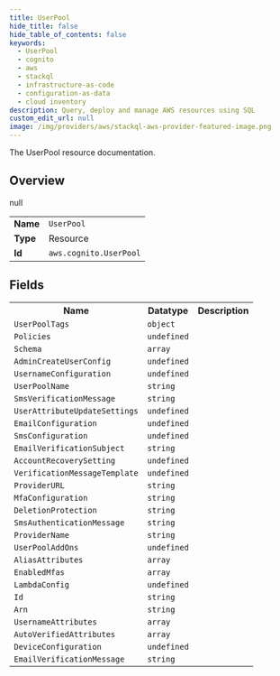 ```yaml
---
title: UserPool
hide_title: false
hide_table_of_contents: false
keywords:
  - UserPool
  - cognito
  - aws
  - stackql
  - infrastructure-as-code
  - configuration-as-data
  - cloud inventory
description: Query, deploy and manage AWS resources using SQL
custom_edit_url: null
image: /img/providers/aws/stackql-aws-provider-featured-image.png
---
```

The UserPool resource documentation.

## Overview
<table><tbody>
<tr><td><b>Name</b></td><td><code>UserPool</code></td></tr>
<tr><td><b>Type</b></td><td>Resource</td></tr>
null
<tr><td><b>Id</b></td><td><code>aws.cognito.UserPool</code></td></tr>
</tbody></table>

## Fields
<table><tbody>
<tr><th>Name</th><th>Datatype</th><th>Description</th></tr>
<tr><td><code>UserPoolTags</code></td><td><code>object</code></td><td></td></tr><tr><td><code>Policies</code></td><td><code>undefined</code></td><td></td></tr><tr><td><code>Schema</code></td><td><code>array</code></td><td></td></tr><tr><td><code>AdminCreateUserConfig</code></td><td><code>undefined</code></td><td></td></tr><tr><td><code>UsernameConfiguration</code></td><td><code>undefined</code></td><td></td></tr><tr><td><code>UserPoolName</code></td><td><code>string</code></td><td></td></tr><tr><td><code>SmsVerificationMessage</code></td><td><code>string</code></td><td></td></tr><tr><td><code>UserAttributeUpdateSettings</code></td><td><code>undefined</code></td><td></td></tr><tr><td><code>EmailConfiguration</code></td><td><code>undefined</code></td><td></td></tr><tr><td><code>SmsConfiguration</code></td><td><code>undefined</code></td><td></td></tr><tr><td><code>EmailVerificationSubject</code></td><td><code>string</code></td><td></td></tr><tr><td><code>AccountRecoverySetting</code></td><td><code>undefined</code></td><td></td></tr><tr><td><code>VerificationMessageTemplate</code></td><td><code>undefined</code></td><td></td></tr><tr><td><code>ProviderURL</code></td><td><code>string</code></td><td></td></tr><tr><td><code>MfaConfiguration</code></td><td><code>string</code></td><td></td></tr><tr><td><code>DeletionProtection</code></td><td><code>string</code></td><td></td></tr><tr><td><code>SmsAuthenticationMessage</code></td><td><code>string</code></td><td></td></tr><tr><td><code>ProviderName</code></td><td><code>string</code></td><td></td></tr><tr><td><code>UserPoolAddOns</code></td><td><code>undefined</code></td><td></td></tr><tr><td><code>AliasAttributes</code></td><td><code>array</code></td><td></td></tr><tr><td><code>EnabledMfas</code></td><td><code>array</code></td><td></td></tr><tr><td><code>LambdaConfig</code></td><td><code>undefined</code></td><td></td></tr><tr><td><code>Id</code></td><td><code>string</code></td><td></td></tr><tr><td><code>Arn</code></td><td><code>string</code></td><td></td></tr><tr><td><code>UsernameAttributes</code></td><td><code>array</code></td><td></td></tr><tr><td><code>AutoVerifiedAttributes</code></td><td><code>array</code></td><td></td></tr><tr><td><code>DeviceConfiguration</code></td><td><code>undefined</code></td><td></td></tr><tr><td><code>EmailVerificationMessage</code></td><td><code>string</code></td><td></td></tr>
</tbody></table>